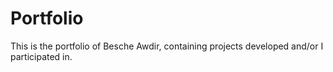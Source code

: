 # Portfolio
This is the portfolio of Besche Awdir, containing projects developed and/or I participated in.
